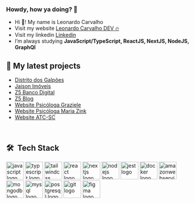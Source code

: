 <h3>Howdy, how ya doing? 🙌</h3>
<ul>
	<li>Hi 👋! My name is Leonardo Carvalho</li>
	<li>Visit my website <a href="https://leonardocarvalho.dev/">Leonardo Carvalho DEV 🔥</a></li>
	<li>Visit my linkedin <a href="https://www.linkedin.com/in/leocarvalhodev/">Linkedin</a></li>
	<li>I’m always studying <strong>JavaScript/TypeScript, ReactJS, NextJS, NodeJS, GraphQl</strong></li>
	
</ul>

## 🎉 My latest projects
- [Distrito dos Galpões](https://github.com/Leorrc/website-distrito-dos-galpoes)
- [Jaison Imóveis](https://github.com/Leorrc/website-jaison-imoveis)
- [Z5 Banco Digital](https://github.com/Leorrc/website-bank-z5)
- [Z5 Blog](https://github.com/Leorrc/template-blog-z5)
- [Website Psicóloga Graziele](https://github.com/Leorrc/website-psi-graziele)
- [Website Psicóloga Maria Zink](https://github.com/Leorrc/website-psi-maria)
- [Website ATC-SC](https://github.com/Leorrc/website-atc-sc)

<br/>

## 🛠 &nbsp;Tech Stack
<div display="flex" gap="4rem">
 <img src="https://cdn.jsdelivr.net/gh/devicons/devicon/icons/javascript/javascript-original.svg" height="48" width="48" alt="javascript logo"  />
 <img src="https://cdn.jsdelivr.net/gh/devicons/devicon/icons/typescript/typescript-plain.svg" height="48" width="48" alt="typescript logo"  />
 <img src="https://cdn.jsdelivr.net/gh/devicons/devicon@latest/icons/tailwindcss/tailwindcss-original.svg" height="48" width="48" alt="tailwindcss logo"  />    
 <img src="https://cdn.jsdelivr.net/gh/devicons/devicon/icons/react/react-original.svg" height="48" width="48" alt="react logo"  />
 <img src="https://cdn.jsdelivr.net/gh/devicons/devicon/icons/nextjs/nextjs-original.svg" height="48" width="48" alt="nextjs logo"  />
 <img src="https://cdn.jsdelivr.net/gh/devicons/devicon/icons/nodejs/nodejs-original.svg" height="48" width="48" alt="nodejs logo"  />
 <img src="https://cdn.jsdelivr.net/gh/devicons/devicon@latest/icons/jest/jest-plain.svg" height="48" width="48" alt="jest logo" />
 <img src="https://cdn.jsdelivr.net/gh/devicons/devicon/icons/docker/docker-original-wordmark.svg" height="48" width="48" alt="docker logo"  />
 <img src="https://cdn.jsdelivr.net/gh/devicons/devicon@latest/icons/amazonwebservices/amazonwebservices-plain-wordmark.svg" height="48" width="48" alt="amazonwebservices logo"  />
 <img src="https://cdn.jsdelivr.net/gh/devicons/devicon/icons/mongodb/mongodb-original.svg" height="48" width="48" alt="mongodb logo"  />
 <img src="https://cdn.jsdelivr.net/gh/devicons/devicon/icons/mysql/mysql-original.svg" height="48" width="48" alt="mysql logo"  />
 <img src="https://cdn.jsdelivr.net/gh/devicons/devicon/icons/postgresql/postgresql-original-wordmark.svg" height="48" width="48" alt="postgresql logo"  />
 <img src="https://cdn.jsdelivr.net/gh/devicons/devicon/icons/git/git-original.svg" height="48" width="48" alt="git logo"  />
 <img src="https://cdn.jsdelivr.net/gh/devicons/devicon/icons/figma/figma-original.svg" height="48" width="48" alt="figma logo"  />
</div>


